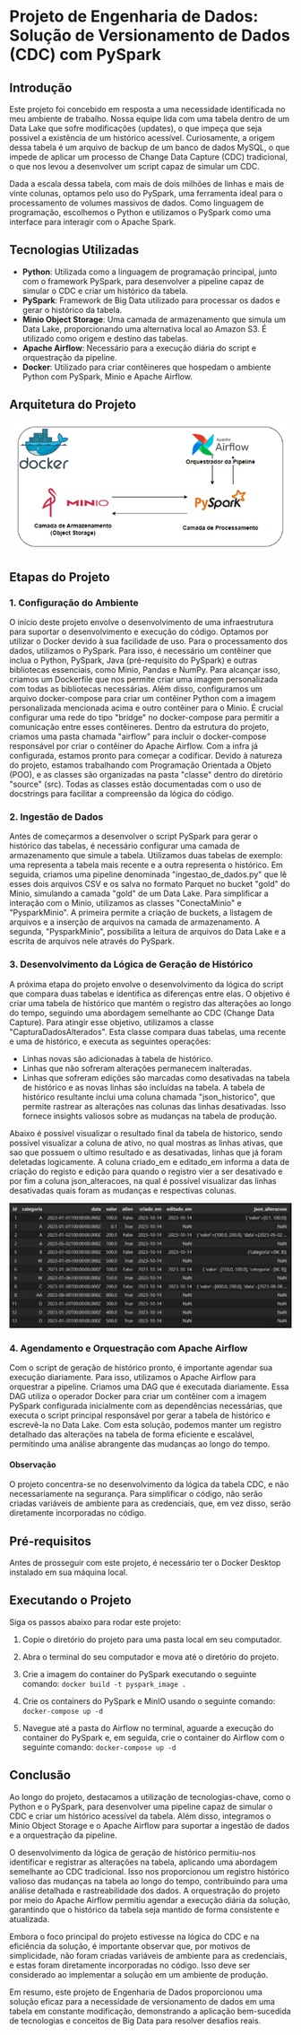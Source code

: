 # Projeto de Engenharia de Dados: Solução de Versionamento de Dados (CDC) com PySpark

## Introdução

Este projeto foi concebido em resposta a uma necessidade identificada no meu ambiente de trabalho. Nossa equipe lida com uma tabela dentro de um Data Lake que sofre modificações (updates), o que impeça que seja possivel a existência de um histórico acessível. Curiosamente, a origem dessa tabela é um arquivo de backup de um banco de dados MySQL, o que impede de aplicar um processo de Change Data Capture (CDC) tradicional, o que nos levou a desenvolver um script capaz de simular um CDC.

Dada a escala dessa tabela, com mais de dois milhões de linhas e mais de vinte colunas, optamos pelo uso do PySpark, uma ferramenta ideal para o processamento de volumes massivos de dados. Como linguagem de programação, escolhemos o Python e utilizamos o PySpark como uma interface para interagir com o Apache Spark.

## Tecnologias Utilizadas

- **Python**: Utilizada como a linguagem de programação principal, junto com o framework PySpark, para desenvolver a pipeline capaz de simular o CDC e criar um histórico da tabela.
- **PySpark**: Framework de Big Data utilizado para processar os dados e gerar o histórico da tabela.
- **Minio Object Storage**: Uma camada de armazenamento que simula um Data Lake, proporcionando uma alternativa local ao Amazon S3. É utilizado como origem e destino das tabelas.
- **Apache Airflow**: Necessário para a execução diária do script e orquestração da pipeline.
- **Docker**: Utilizado para criar contêineres que hospedam o ambiente Python com PySpark, Minio e Apache Airflow.

## Arquitetura do Projeto

![Diagrama de Arquiteura do Projeto CDC](img/arquitetura_dados.png)


## Etapas do Projeto

### 1. Configuração do Ambiente

O início deste projeto envolve o desenvolvimento de uma infraestrutura para suportar o desenvolvimento e execução do código. Optamos por utilizar o Docker devido à sua facilidade de uso. Para o processamento dos dados, utilizamos o PySpark. Para isso, é necessário um contêiner que inclua o Python, PySpark, Java (pré-requisito do PySpark) e outras bibliotecas essenciais, como Minio, Pandas e NumPy. Para alcançar isso, criamos um Dockerfile que nos permite criar uma imagem personalizada com todas as bibliotecas necessárias. Além disso, configuramos um arquivo docker-compose para criar um contêiner Python com a imagem personalizada mencionada acima e outro contêiner para o Minio. É crucial configurar uma rede do tipo "bridge" no docker-compose para permitir a comunicação entre esses contêineres. Dentro da estrutura do projeto, criamos uma pasta chamada "airflow" para incluir o docker-compose responsável por criar o contêiner do Apache Airflow. Com a infra já configurada, estamos pronto para começar a codificar. Devido à natureza do projeto, estamos trabalhando com Programação Orientada a Objeto (POO), e as classes são organizadas na pasta "classe" dentro do diretório "source" (src). Todas as classes estão documentadas com o uso de docstrings para facilitar a compreensão da lógica do código.

### 2. Ingestão de Dados

Antes de começarmos a desenvolver o script PySpark para gerar o histórico das tabelas, é necessário configurar uma camada de armazenamento que simule a tabela. Utilizamos duas tabelas de exemplo: uma representa a tabela mais recente e a outra representa o histórico. Em seguida, criamos uma pipeline denominada "ingestao_de_dados.py" que lê esses dois arquivos CSV e os salva no formato Parquet no bucket "gold" do Minio, simulando a camada "gold" de um Data Lake. Para simplificar a interação com o Minio, utilizamos as classes "ConectaMinio" e "PysparkMinio". A primeira permite a criação de buckets, a listagem de arquivos e a inserção de arquivos na camada de armazenamento. A segunda, "PysparkMinio", possibilita a leitura de arquivos do Data Lake e a escrita de arquivos nele através do PySpark.

### 3. Desenvolvimento da Lógica de Geração de Histórico

A próxima etapa do projeto envolve o desenvolvimento da lógica do script que compara duas tabelas e identifica as diferenças entre elas. O objetivo é criar uma tabela de histórico que mantém o registro das alterações ao longo do tempo, seguindo uma abordagem semelhante ao CDC (Change Data Capture). Para atingir esse objetivo, utilizamos a classe "CapturaDadosAlterados". Esta classe compara duas tabelas, uma recente e uma de histórico, e executa as seguintes operações:

- Linhas novas são adicionadas à tabela de histórico.
- Linhas que não sofreram alterações permanecem inalteradas.
- Linhas que sofreram edições são marcadas como desativadas na tabela de histórico e as novas linhas são incluídas na tabela. A tabela de histórico resultante inclui uma coluna chamada "json_historico", que permite rastrear as alterações nas colunas das linhas desativadas. Isso fornece insights valiosos sobre as mudanças na tabela de produção.

Abaixo é possível visualizar o resultado final da tabela de historico, sendo possível visualizar a coluna de ativo, no qual mostras as linhas ativas, que sao que possuem o ultimo resultado e as desativadas, linhas que já foram deletadas logicamente. A coluna criado_em e editado_em informa a data de criação do registo e edição para quando o registro vier a ser desativado e por fim a coluna json_alteracoes, na qual é possível visualizar das linhas desativadas quais foram as mudanças e respectivas colunas.

![Esboço Tabela Final](img/tabela_final.png)

### 4. Agendamento e Orquestração com Apache Airflow

Com o script de geração de histórico pronto, é importante agendar sua execução diariamente. Para isso, utilizamos o Apache Airflow para orquestrar a pipeline. Criamos uma DAG que é executada diariamente. Essa DAG utiliza o operador Docker para criar um contêiner com a imagem PySpark configurada inicialmente com as dependências necessárias, que executa o script principal responsável por gerar a tabela de histórico e escrevê-la no Data Lake. Com esta solução, podemos manter um registro detalhado das alterações na tabela de forma eficiente e escalável, permitindo uma análise abrangente das mudanças ao longo do tempo.


#### Observação

O projeto concentra-se no desenvolvimento da lógica da tabela CDC, e não necessariamente na segurança. Para simplificar o código, não serão criadas variáveis de ambiente para as credenciais, que, em vez disso, serão diretamente incorporadas no código.

## Pré-requisitos

Antes de prosseguir com este projeto, é necessário ter o Docker Desktop instalado em sua máquina local.

## Executando o Projeto

Siga os passos abaixo para rodar este projeto:

1. Copie o diretório do projeto para uma pasta local em seu computador.

2. Abra o terminal do seu computador e mova até o diretório do projeto.

3. Crie a imagem do container do PySpark executando o seguinte comando: `docker build -t pyspark_image .`

4. Crie os containers do PySpark e MinIO usando o seguinte comando: `docker-compose up -d`

5. Navegue até a pasta do Airflow no terminal, aguarde a execução do container do PySpark e, em seguida, crie o container do Airflow com o seguinte comando: `docker-compose up -d`

## Conclusão 

Ao longo do projeto, destacamos a utilização de tecnologias-chave, como o Python e o PySpark, para desenvolver uma pipeline capaz de simular o CDC e criar um histórico acessível da tabela. Além disso, integramos o Minio Object Storage e o Apache Airflow para suportar a ingestão de dados e a orquestração da pipeline.

O desenvolvimento da lógica de geração de histórico permitiu-nos identificar e registrar as alterações na tabela, aplicando uma abordagem semelhante ao CDC tradicional. Isso nos proporcionou um registro histórico valioso das mudanças na tabela ao longo do tempo, contribuindo para uma análise detalhada e rastreabilidade dos dados. A orquestração do projeto por meio do Apache Airflow permitiu agendar a execução diária da solução, garantindo que o histórico da tabela seja mantido de forma consistente e atualizada.

Embora o foco principal do projeto estivesse na lógica do CDC e na eficiência da solução, é importante observar que, por motivos de simplicidade, não foram criadas variáveis de ambiente para as credenciais, e estas foram diretamente incorporadas no código. Isso deve ser considerado ao implementar a solução em um ambiente de produção.

Em resumo, este projeto de Engenharia de Dados proporcionou uma solução eficaz para a necessidade de versionamento de dados em uma tabela em constante modificação, demonstrando a aplicação bem-sucedida de tecnologias e conceitos de Big Data para resolver desafios reais.




